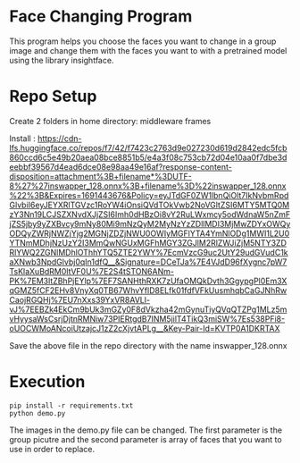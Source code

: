 # Face Changing Program

This program helps you choose the faces you want to change in a group image and change them with the faces you want to with a pretrained model using the library insightface.

# Repo Setup

Create 2 folders in home directory:
middleware
frames

Install : https://cdn-lfs.huggingface.co/repos/f7/42/f7423c2763d9e027230d619d2842edc5fcb860ccd6c5e49b20aea08bce8851b5/e4a3f08c753cb72d04e10aa0f7dbe3deebbf39567d4ead6dce08e98aa49e16af?response-content-disposition=attachment%3B+filename*%3DUTF-8%27%27inswapper_128.onnx%3B+filename%3D%22inswapper_128.onnx%22%3B&Expires=1691443676&Policy=eyJTdGF0ZW1lbnQiOlt7IkNvbmRpdGlvbiI6eyJEYXRlTGVzc1RoYW4iOnsiQVdTOkVwb2NoVGltZSI6MTY5MTQ0MzY3Nn19LCJSZXNvdXJjZSI6Imh0dHBzOi8vY2RuLWxmcy5odWdnaW5nZmFjZS5jby9yZXBvcy9mNy80Mi9mNzQyM2MyNzYzZDllMDI3MjMwZDYxOWQyODQyZWRjNWZjYjg2MGNjZDZjNWU0OWIyMGFlYTA4YmNlODg1MWI1L2U0YTNmMDhjNzUzY2I3MmQwNGUxMGFhMGY3ZGJlM2RlZWJiZjM5NTY3ZDRlYWQ2ZGNlMDhlOThhYTQ5ZTE2YWY%7EcmVzcG9uc2UtY29udGVudC1kaXNwb3NpdGlvbj0qIn1dfQ__&Signature=DCeTJa%7E4VJdD96fXygnc7pW7TsKlaXuBdRM0ltVF0U%7E2S4tSTON6ANm-PK%7EM3ltZBhPjEYlp%7EF7SANHthRXK7zUfaOMQkDvth3GgypgPl0Em3XqGMZ5fCF2EHv8VnyXq0TB67WhvYflD8ELfk01fdfVFkUusmhqbCaGJNhRwCaojRGQHj%7EU7nXxs39YxVR8AVLl-vJ%7EEBZk4EkCm9bUk3mGZy0F8dVkzha42mGynuTiyQVqQTZPg1MLz5mvHyysaWsCsrjDjtnRMNiw73PIERtgdB7INM5jilT4TikQ3miSW%7Es538PFi8-oUOCWMoANcoiUtzajcJ1zZ2cXjvtAPLg__&Key-Pair-Id=KVTP0A1DKRTAX

Save the above file in the repo directory with the name inswapper_128.onnx

# Execution

```
pip install -r requirements.txt
python demo.py
```

The images in the demo.py file can be changed. The first parameter is the group picutre and the second parameter is array of faces that you want to use in order to replace.
